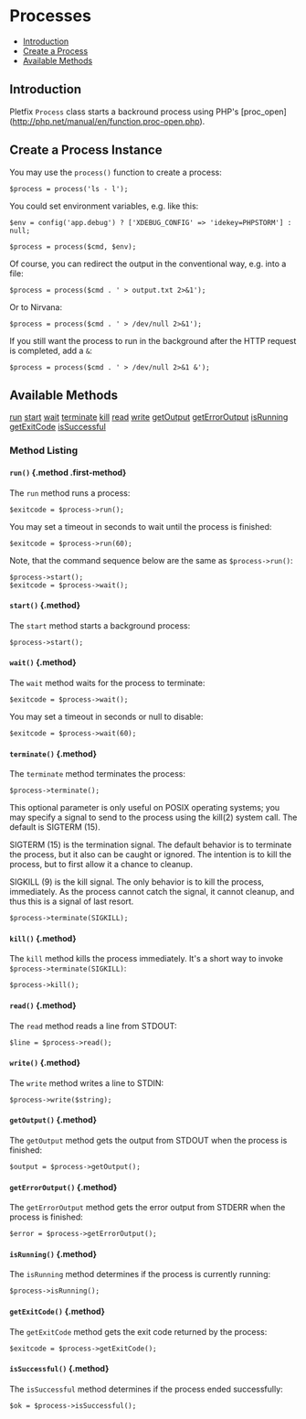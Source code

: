 # Processes

- [Introduction](#introduction)
- [Create a Process](#instance)
- [Available Methods](#available-methods)

<a name="introduction"></a>
## Introduction

Pletfix `Process` class starts a backround process using PHP's [proc_open] (http://php.net/manual/en/function.proc-open.php).

<a name="instance"></a>
## Create a Process Instance

You may use the `process()` function to create a process:

    $process = process('ls - l');
    
You could set environment variables, e.g. like this:
    
    $env = config('app.debug') ? ['XDEBUG_CONFIG' => 'idekey=PHPSTORM'] : null;

    $process = process($cmd, $env);   

Of course, you can redirect the output in the conventional way, e.g. into a file:

    $process = process($cmd . ' > output.txt 2>&1');

Or to Nirvana:

    $process = process($cmd . ' > /dev/null 2>&1');

If you still want the process to run in the background after the HTTP request is completed, add a `&`:

    $process = process($cmd . ' > /dev/null 2>&1 &');
    
<a name="available-methods"></a>
## Available Methods

<div class="method-list" markdown="1">

[run](#method-run)
[start](#method-start)
[wait](#method-wait)
[terminate](#method-terminate)
[kill](#method-kill)
[read](#method-read)
[write](#method-write)
[getOutput](#method-getOutput)
[getErrorOutput](#method-getErrorOutput)
[isRunning](#method-isRunning)
[getExitCode](#method-getExitCode)
[isSuccessful](#method-isSuccessful)

</div>

<a name="method-listing"></a>
### Method Listing

<a name="method-run"></a>
#### `run()` {.method .first-method}

The `run` method runs a process:

    $exitcode = $process->run();
    
You may set a timeout in seconds to wait until the process is finished:    
    
    $exitcode = $process->run(60);
    
Note, that the command sequence below are the same as `$process->run()`:
    
    $process->start();
    $exitcode = $process->wait();
    
<a name="method-start"></a>
#### `start()` {.method}

The `start` method starts a background process:

    $process->start();

<a name="method-wait"></a>
#### `wait()` {.method}

The `wait` method waits for the process to terminate:

    $exitcode = $process->wait();
    
You may set a timeout in seconds or null to disable:
  
    $exitcode = $process->wait(60);

<a name="method-terminate"></a>
#### `terminate()` {.method}

The `terminate` method terminates the process:

    $process->terminate();
    
This optional parameter is only useful on POSIX operating systems; you may specify a signal to send to the
process using the kill(2) system call. The default is SIGTERM (15).

SIGTERM (15) is the termination signal. The default behavior is to terminate the process, but it also can be
caught or ignored. The intention is to kill the process, but to first allow it a chance to cleanup.

SIGKILL (9) is the kill signal. The only behavior is to kill the process, immediately. As the process cannot
catch the signal, it cannot cleanup, and thus this is a signal of last resort.

    $process->terminate(SIGKILL);
  
<a name="method-kill"></a>
#### `kill()` {.method}

The `kill` method kills the process immediately. It's a short way to invoke `$process->terminate(SIGKILL)`:

    $process->kill();
    
<a name="method-read"></a>
#### `read()` {.method}

The `read` method reads a line from STDOUT:

    $line = $process->read();

<a name="method-write"></a>
#### `write()` {.method}

The `write` method writes a line to STDIN:

    $process->write($string);
    
<a name="method-getOutput"></a>
#### `getOutput()` {.method}

The `getOutput` method gets the output from STDOUT when the process is finished:

    $output = $process->getOutput();
        
<a name="method-getErrorOutput"></a>
#### `getErrorOutput()` {.method}

The `getErrorOutput` method gets the error output from STDERR when the process is finished:

    $error = $process->getErrorOutput();    
    
<a name="method-isRunning"></a>
#### `isRunning()` {.method}

The `isRunning` method determines if the process is currently running:

    $process->isRunning();
        
<a name="method-getExitCode"></a>
#### `getExitCode()` {.method}

The `getExitCode` method gets the exit code returned by the process:

    $exitcode = $process->getExitCode();

<a name="method-isSuccessful"></a>
#### `isSuccessful()` {.method}

The `isSuccessful` method determines if the process ended successfully:

    $ok = $process->isSuccessful();

        